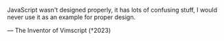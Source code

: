 JavaScript wasn't designed properly, it has lots of confusing stuff, I
would never use it as an example for proper design.

— The Inventor of Vimscript (†2023)
